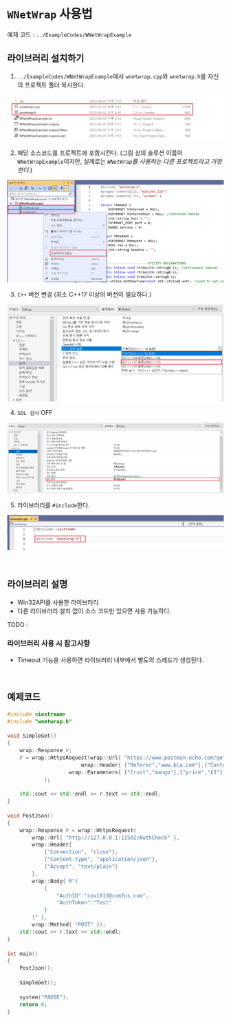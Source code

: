 # `WNetWrap` 사용법

예제 코드 : `../ExampleCodes/WNetWrapExample`

## 라이브러리 설치하기

1. `../ExampleCodes/WNetWrapExample`에서 `wnetwrap.cpp`와 `wnetwrap.h`를 자신의 프로젝트 폴더 복사한다.

![install](../Images/WNetWrap/install_01.png)


2. 해당 소스코드를 프로젝트에 포함시킨다. (그림 상의 솔루션 이름이 `WNetWrapExample`이지만, 실제로는 *`WNetWrap`를 사용하는 다른 프로젝트라고 가정한다.*)

![install](../Images/WNetWrap/install_02.png)


3. `C++` 버전 변경 (최소 C++17 이상의 버전이 필요하다.)

![install](../Images/WNetWrap/install_03.png)

4. `SDL 검사` OFF

![install](../Images/WNetWrap/install_04.png)

5. 라이브러리를 `#include`한다.

![install](../Images/WNetWrap/install_05.png)



<br>



## 라이브러리 설명

- Win32API를 사용한 라이브러리
- 다른 라이브러리 설치 없이 소스 코드만 있으면 사용 가능하다.

TODO : 

### 라이브러리 사용 시 참고사항

- Timeout 기능을 사용하면 라이브러리 내부에서 별도의 스레드가 생성된다.



<br>



## 예제코드

```cpp
#include <iostream>
#include "wnetwrap.h"

void SimpleGet()
{
	wrap::Response r;
	r = wrap::HttpsRequest(wrap::Url{ "https://www.postman-echo.com/get" }, 
						wrap::Header{ {"Referer","www.bla.com"},{"Content-Type","*/*"} }, 
					wrap::Parameters{ {"fruit","mango"},{"price","£3"} }
			);
	
	std::cout << std::endl << r.text << std::endl;
}

void PostJson()
{	
	wrap::Response r = wrap::HttpsRequest(
		wrap::Url{ "http://127.0.0.1:11502/AuthCheck" },
		wrap::Header{
			{"Connection", "close"},
			{"Content-type", "application/json"},
			{"Accept", "text/plain"}
		},
		wrap::Body{ R"(
			{
				"AuthID":"cov1013@com2us.com",
				"AuthToken":"Test"
			}
		)" },
		wrap::Method{ "POST" });
	std::cout << r.text << std::endl;
}

int main()
{
	PostJson();

	SimpleGet();
	
	system("PAUSE");
	return 0;
}
```